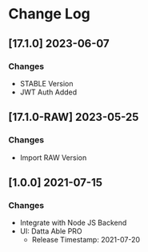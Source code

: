 # Change Log

## [17.1.0] 2023-06-07
### Changes

- STABLE Version
- JWT Auth Added

## [17.1.0-RAW] 2023-05-25
### Changes

- Import RAW Version

## [1.0.0] 2021-07-15
### Changes

- Integrate with Node JS Backend
- UI: Datta Able PRO 
    - Release Timestamp: 2021-07-20
 
